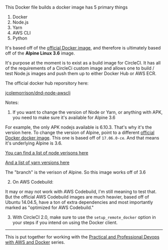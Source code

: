 This Docker file builds a docker image has 5 primary things

1) Docker
2) Node.js
3) Yarn
4) AWS CLI
5) Python

It's based off of the [official Docker image](https://hub.docker.com/_/docker/), and therefore is ultimately based off of the **Alpine Linux 3.6** image.

It's purpose at the moment is to exist as a build image for CircleCI.  It has all of the requirements of a CircleCi custom image and allows one to build / test Node.js images and push them up to either Docker Hub or AWS ECR.

The official docker hub reporsitory here:

[jcolemorrison/dnd-node-awscli](https://hub.docker.com/r/jcolemorrison/dnd-node-awscli/)

Notes:

1) If you want to change the version of Node or Yarn, or anything with APK, you need to make sure it's available for Alpine 3.6

For example, the only APK nodejs available is 6.10.3.  That's why it's the version here.  To change the version of Alpine, point to a different [official Docker docker image](https://hub.docker.com/_/docker/).  This one is based off of `17.06.0-ce`. And that means it's underlying Alpine is 3.6.

[You can find a list of node verisons here](https://pkgs.alpinelinux.org/packages?name=nodejs&branch=&repo=&arch=&maintainer=)

[And a list of yarn versions here](https://pkgs.alpinelinux.org/packages?name=yarn&branch=&repo=&arch=&maintainer=)

The "branch" is the verison of Alpine.  So this image works off of 3.6

2) On AWS Codebuild:

It may or may not work with AWS Codebuild, I'm still meaning to test that.  But the official AWS Codebuild images are much heavier, based off of Ubuntu 14.04.5, have a ton of extra dependencies and most importantly marked as "optimized for AWS Codebuild."

3) With CircleCI 2.0, make sure to use the `setup_remote_docker` option in your steps if you intend on using the Docker client.

---

This is put together for working with the [Practical and Professional Devops with AWS and Docker](https://awsdevops.io/p/practical-and-professional-devops-with-aws-and-docker) series.
